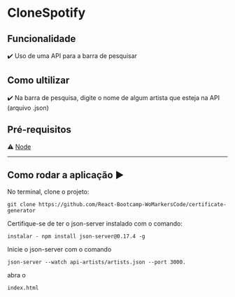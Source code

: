 ﻿# CloneSpotify



## Funcionalidade

:heavy_check_mark: Uso de uma API para a barra de pesquisar

## Como ultilizar

:heavy_check_mark: Na barra de pesquisa, digite o nome de algum artista que esteja na API (arquivo .json)

## Pré-requisitos

:warning: [Node](https://nodejs.org/en/download/)

<hr/>



## Como rodar a aplicação :arrow_forward:


No terminal, clone o projeto: 

```
git clone https://github.com/React-Bootcamp-WoMarkersCode/certificate-generator

```
Certifique-se de ter o json-server instalado com o comando:
```
instalar - npm install json-server@0.17.4 -g
```

Inicie o json-server com o comando
```
json-server --watch api-artists/artists.json --port 3000.
```

abra o
```
index.html

